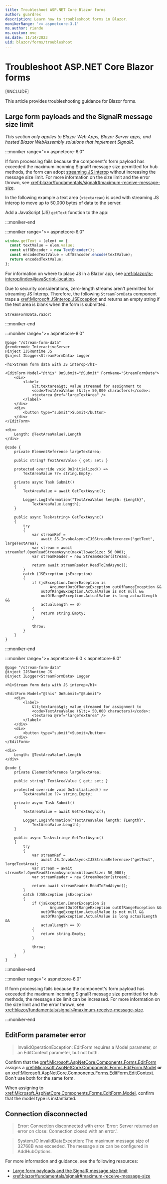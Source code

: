 ```yaml
---
title: Troubleshoot ASP.NET Core Blazor forms
author: guardrex
description: Learn how to troubleshoot forms in Blazor.
monikerRange: '>= aspnetcore-3.1'
ms.author: riande
ms.custom: mvc
ms.date: 11/14/2023
uid: blazor/forms/troubleshoot
---
```

# Troubleshoot ASP.NET Core Blazor forms

[!INCLUDE[](~/includes/not-latest-version.md)]

This article provides troubleshooting guidance for Blazor forms.

## Large form payloads and the SignalR message size limit

*This section only applies to Blazor Web Apps, Blazor Server apps, and hosted Blazor WebAssembly solutions that implement SignalR.*

:::moniker range=">= aspnetcore-6.0"

If form processing fails because the component's form payload has exceeded the maximum incoming SignalR message size permitted for hub methods, the form can adopt [streaming JS interop](xref:blazor/js-interop/call-dotnet-from-javascript#stream-from-javascript-to-net) without increasing the message size limit. For more information on the size limit and the error thrown, see <xref:blazor/fundamentals/signalr#maximum-receive-message-size>.

In the following example a text area (`<textarea>`) is used with streaming JS interop to move up to 50,000 bytes of data to the server.

Add a JavaScript (JS) `getText` function to the app:

:::moniker-end

:::moniker range=">= aspnetcore-6.0"

```javascript
window.getText = (elem) => {
  const textValue = elem.value;
  const utf8Encoder = new TextEncoder();
  const encodedTextValue = utf8Encoder.encode(textValue);
  return encodedTextValue;
};
```

For information on where to place JS in a Blazor app, see <xref:blazor/js-interop/index#javaScript-location>.

Due to security considerations, zero-length streams aren't permitted for streaming JS Interop. Therefore, the following `StreamFormData` component traps a <xref:Microsoft.JSInterop.JSException> and returns an empty string if the text area is blank when the form is submitted.

`StreamFormData.razor`:

:::moniker-end

:::moniker range=">= aspnetcore-8.0"

```razor
@page "/stream-form-data"
@rendermode InteractiveServer
@inject IJSRuntime JS
@inject ILogger<StreamFormData> Logger

<h1>Stream form data with JS interop</h1>

<EditForm Model="@this" OnSubmit="@Submit" FormName="StreamFormData">
    <div>
        <label>
            &lt;textarea&gt; value streamed for assignment to
            <code>TextAreaValue (&lt;= 50,000 characters)</code>:
            <textarea @ref="largeTextArea" />
        </label>
    </div>
    <div>
        <button type="submit">Submit</button>
    </div>
</EditForm>

<div>
    Length: @TextAreaValue?.Length
</div>

@code {
    private ElementReference largeTextArea;

    public string? TextAreaValue { get; set; }

    protected override void OnInitialized() =>
        TextAreaValue ??= string.Empty;

    private async Task Submit()
    {
        TextAreaValue = await GetTextAsync();

        Logger.LogInformation("TextAreaValue length: {Length}",
            TextAreaValue.Length);
    }

    public async Task<string> GetTextAsync()
    {
        try
        {
            var streamRef =
                await JS.InvokeAsync<IJSStreamReference>("getText", largeTextArea);
            var stream = await streamRef.OpenReadStreamAsync(maxAllowedSize: 50_000);
            var streamReader = new StreamReader(stream);

            return await streamReader.ReadToEndAsync();
        }
        catch (JSException jsException)
        {
            if (jsException.InnerException is
                    ArgumentOutOfRangeException outOfRangeException &&
                outOfRangeException.ActualValue is not null &&
                outOfRangeException.ActualValue is long actualLength &&
                actualLength == 0)
            {
                return string.Empty;
            }

            throw;
        }
    }
}
```

:::moniker-end

:::moniker range=">= aspnetcore-6.0 < aspnetcore-8.0"

```razor
@page "/stream-form-data"
@inject IJSRuntime JS
@inject ILogger<StreamFormData> Logger

<h1>Stream form data with JS interop</h1>

<EditForm Model="@this" OnSubmit="@Submit">
    <div>
        <label>
            &lt;textarea&gt; value streamed for assignment to
            <code>TextAreaValue (&lt;= 50,000 characters)</code>:
            <textarea @ref="largeTextArea" />
        </label>
    </div>
    <div>
        <button type="submit">Submit</button>
    </div>
</EditForm>

<div>
    Length: @TextAreaValue?.Length
</div>

@code {
    private ElementReference largeTextArea;

    public string? TextAreaValue { get; set; }

    protected override void OnInitialized() => 
        TextAreaValue ??= string.Empty;

    private async Task Submit()
    {
        TextAreaValue = await GetTextAsync();

        Logger.LogInformation("TextAreaValue length: {Length}",
            TextAreaValue.Length);
    }

    public async Task<string> GetTextAsync()
    {
        try
        {
            var streamRef =
                await JS.InvokeAsync<IJSStreamReference>("getText", largeTextArea);
            var stream = await streamRef.OpenReadStreamAsync(maxAllowedSize: 50_000);
            var streamReader = new StreamReader(stream);

            return await streamReader.ReadToEndAsync();
        }
        catch (JSException jsException)
        {
            if (jsException.InnerException is
                    ArgumentOutOfRangeException outOfRangeException &&
                outOfRangeException.ActualValue is not null &&
                outOfRangeException.ActualValue is long actualLength &&
                actualLength == 0)
            {
                return string.Empty;
            }

            throw;
        }
    }
}
```

:::moniker-end

:::moniker range="< aspnetcore-6.0"

If form processing fails because the component's form payload has exceeded the maximum incoming SignalR message size permitted for hub methods, the message size limit can be increased. For more information on the size limit and the error thrown, see <xref:blazor/fundamentals/signalr#maximum-receive-message-size>.

:::moniker-end

## EditForm parameter error

> InvalidOperationException: EditForm requires a Model parameter, or an EditContext parameter, but not both.

Confirm that the <xref:Microsoft.AspNetCore.Components.Forms.EditForm> assigns a <xref:Microsoft.AspNetCore.Components.Forms.EditForm.Model> **or** an <xref:Microsoft.AspNetCore.Components.Forms.EditForm.EditContext>. Don't use both for the same form.

When assigning to <xref:Microsoft.AspNetCore.Components.Forms.EditForm.Model>, confirm that the model type is instantiated.

## Connection disconnected

> Error: Connection disconnected with error 'Error: Server returned an error on close: Connection closed with an error.'.

> System.IO.InvalidDataException: The maximum message size of 32768B was exceeded. The message size can be configured in AddHubOptions.

For more information and guidance, see the following resources:

* [Large form payloads and the SignalR message size limit](#large-form-payloads-and-the-signalr-message-size-limit)
* <xref:blazor/fundamentals/signalr#maximum-receive-message-size>
